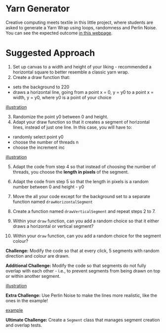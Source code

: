 # Yarn Generator

Creative computing meets textile in this little project, where students are asked to generate a Yarn Wrap using loops, randomness and Perlin Noise. You can see the expected outcome [in this webpage](https://dianavallverdu-nua.github.io/yarn_generator/).

# Suggested Approach

1. Set up canvas to a width and height of your liking - recommended a horizontal square to better resemble a classic yarn wrap.
2. Create a draw function that:
  - sets the background to 220
  - draws a horizontal line, going from a point x = 0, y = y0 to a point x = width, y = y0, where y0 is a point of your choice

[illustration](https://miro.com/app/board/uXjVL-1wFw8=/?moveToWidget=3458764608682854718&cot=14)

3. Randomize the point y0 between 0 and height.
4. Adapt your draw function so that it creates a segment of horizontal lines, instead of just one line. In this case, you will have to:
- randomly select point y0
- choose the number of threads n
- choose the increment inc

[illustration](https://miro.com/app/board/uXjVL-1wFw8=/?moveToWidget=3458764608683480704&cot=14)

5. Adapt the code from step 4 so that instead of choosing the number of threads, you choose the **length in pixels** of the segment.

6. Adapt the code from step 5 so that the length in pixels is a random number between 0 and height - y0

7. Move the all your code except for the background set to a separate function named `drawHorizontalSegment`

8. Create a function named `drawVerticalSegment` and repeat steps 2 to 7.

9. Within your `draw` function, can you add a random choice so that it either draws a horizontal or vertical segment?

10. Within your `draw` function, can you add a random choice for the segment colour?

**Challenge:** Modify the code so that at every click, 5 segments with random direction and colour are drawn.

**Additional Challenge:** Modify the code so that segments do not fully overlap with each other - i.e., to prevent segments from being drawn on top or within another segment.

[illustration](https://miro.com/app/board/uXjVL-1wFw8=/?moveToWidget=3458764608685547801&cot=14)

**Extra Challenge:** Use Perlin Noise to make the lines more realistic, like the ones in the example!

[example](https://editor.p5js.org/shfitz/sketches/iKtiBGV0d)

**Ultimate Challenge:** Create a `Segment` class that manages segment creation and overlap tests.
